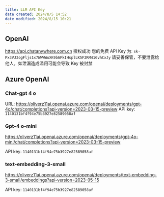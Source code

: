 ```yaml
---
title: LLM API Key
date created: 2024/8/5 14:52
date modified: 2024/8/15 10:21
---
```

## OpenAI

https://api.chatanywhere.com.cn
授权成功
您的免费 API Key 为: `sk-Px3VJ3ogFljs1x7WWWWuXK9b6FkIHsplLK5F2RM416vhCxJy`
请妥善保管，不要泄露给他人，如泄漏造成滥用可能会导致 Key 被封禁

## Azure OpenAI

### Chat-gpt 4 o

URL: https://oliverz11ai.openai.azure.com/openai/deployments/gpt-4o/chat/completions?api-version=2023-03-15-preview
API key: `1140131bf4f94e75b3927e82589058af`

### Gpt-4 o-mini

https://oliverz11ai.openai.azure.com/openai/deployments/gpt-4o-mini/chat/completions?api-version=2023-03-15-preview

API key: `1140131bf4f94e75b3927e82589058af`

### text-embedding-3-small

https://oliverz11ai.openai.azure.com/openai/deployments/text-embedding-3-small/embeddings?api-version=2023-05-15

API key: `1140131bf4f94e75b3927e82589058af`